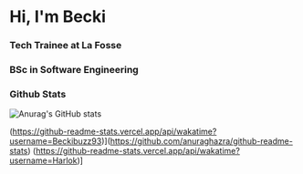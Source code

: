 <h1> Hi, I'm Becki </h1>
<h3> Tech Trainee at La Fosse </h3> 
<h3> BSc in Software Engineering </h3> 


### Github Stats
![Anurag's GitHub stats](https://github-readme-stats.vercel.app/api?username=Beckibuzz93&show_icons=true&theme=radical)


(https://github-readme-stats.vercel.app/api/wakatime?username=Beckibuzz93)](https://github.com/anuraghazra/github-readme-stats)
(https://github-readme-stats.vercel.app/api/wakatime?username=Harlok)]
